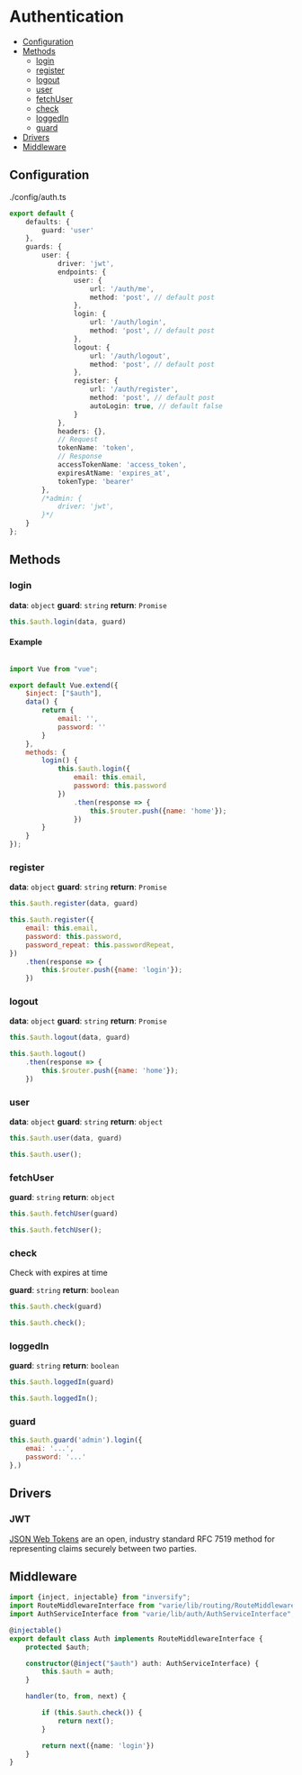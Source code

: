 # Authentication

- [Configuration](#configuration)
- [Methods](#methods)
    - [login](#login)
    - [register](#register)
    - [logout](#logout)
    - [user](#user)
    - [fetchUser](#fetchUser)
    - [check](#check)
    - [loggedIn](#loggedIn)
    - [guard](#guard)
- [Drivers](#drivers)
- [Middleware](#middleware)

## Configuration

./config/auth.ts

```typescript
export default {
    defaults: {
        guard: 'user'
    },
    guards: {
        user: {
            driver: 'jwt',
            endpoints: {
                user: {
                    url: '/auth/me',
                    method: 'post', // default post
                },
                login: {
                    url: '/auth/login',
                    method: 'post', // default post
                },
                logout: {
                    url: '/auth/logout',
                    method: 'post', // default post
                },
                register: {
                    url: '/auth/register',
                    method: 'post', // default post
                    autoLogin: true, // default false
                }
            },
            headers: {},
            // Request
            tokenName: 'token',
            // Response
            accessTokenName: 'access_token',
            expiresAtName: 'expires_at',
            tokenType: 'bearer'
        },
        /*admin: {
            driver: 'jwt',
        }*/
    }
};
```

## Methods

### login

**data**: `object`
**guard**: `string`
**return**: `Promise`
```js
this.$auth.login(data, guard)
```

#### Example

```js

import Vue from "vue";

export default Vue.extend({
    $inject: ["$auth"],
    data() {
        return {
            email: '',
            password: ''
        }
    },
    methods: {
        login() {
            this.$auth.login({
                email: this.email,
                password: this.password
            })
                .then(response => {
                    this.$router.push({name: 'home'});
                })
        }
    }
});

```

### register

**data**: `object`
**guard**: `string`
**return**: `Promise`

```js
this.$auth.register(data, guard)
```

```js
this.$auth.register({
    email: this.email,
    password: this.password,
    password_repeat: this.passwordRepeat,
})
    .then(response => {
        this.$router.push({name: 'login'});
    })

```

### logout

**data**: `object`
**guard**: `string`
**return**: `Promise`

```js
this.$auth.logout(data, guard)
```

```js
this.$auth.logout()
    .then(response => {
        this.$router.push({name: 'home'});
    })

```
### user

**data**: `object`
**guard**: `string`
**return**: `object`

```js
this.$auth.user(data, guard)
```

```js
this.$auth.user();
```    
### fetchUser

**guard**: `string`
**return**: `object`

```js
this.$auth.fetchUser(guard)
```

```js
this.$auth.fetchUser();
```   

### check

Check with expires at time

**guard**: `string`
**return**: `boolean`

```js
this.$auth.check(guard)
```

```js
this.$auth.check();
```   

### loggedIn

**guard**: `string`
**return**: `boolean`

```js
this.$auth.loggedIn(guard)
```

```js
this.$auth.loggedIn();
```   

### guard

```js
this.$auth.guard('admin').login({
    emai: '...',
    password: '...'
},)
```

## Drivers

### JWT

[JSON Web Tokens](https://jwt.io/) are an open, industry standard RFC 7519 method for representing claims securely between two parties.

## Middleware

````typescript
import {inject, injectable} from "inversify";
import RouteMiddlewareInterface from "varie/lib/routing/RouteMiddlewareInterface";
import AuthServiceInterface from "varie/lib/auth/AuthServiceInterface";

@injectable()
export default class Auth implements RouteMiddlewareInterface {
    protected $auth;

    constructor(@inject("$auth") auth: AuthServiceInterface) {
        this.$auth = auth;
    }

    handler(to, from, next) {

        if (this.$auth.check()) {
            return next();
        }

        return next({name: 'login'})
    }
}
````

